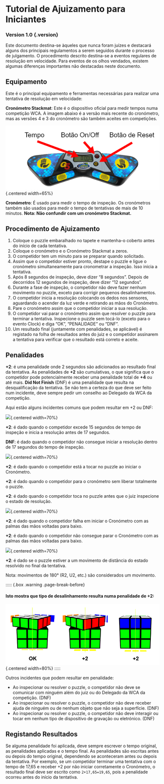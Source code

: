 # Tutorial de Ajuizamento para Iniciantes

### Version 1.0 {.version}

Este documento destina-se àqueles que nunca foram juízes e destacará alguns dos principais regulamentos a serem seguidos durante o processo de julgamento. O procedimento descrito destina-se a eventos regulares de resolução em velocidade. Para eventos de os olhos vendados, existem algumas diferenças importantes não destacadas neste documento.

## Equipamento

Este é o principal equipamento e ferramentas necessárias para realizar uma tentativa de resolução em velocidade:

**Cronómetro Stackmat**: Este é o dispositivo oficial para medir tempos numa competição WCA. A imagem abaixo é a versão mais recente do cronómetro, mas as versões 4 e 3 do cronómetro são também aceites em competições.

![](images/timer-pt.png){.centered width=65%}

**Cronómetro**: É usado para medir o tempo de inspeção. Os cronómetros também são usados para medir o tempo de tentativas de mais de 10 minutos. **Nota: Não confundir com um cronómetro Stackmat.**

## Procedimento de Ajuizamento

1. Coloque o puzzle embaralhado no tapete e mantenha-o coberto antes do início de cada tentativa.
2. Coloque o cronómetro e o Cronómetro Stackmat a zeros.
3. O competidor tem um minuto para se preparar quando solicitado.
4. Assim que o competidor estiver pronto, destape o puzzle e ligue o cronómetro simultaneamente para cronometrar a inspeção. Isso inicia a tentativa.
5. Após 8 segundos de inspeção, deve dizer “8 segundos”. Depois de decorridos 12 segundos de inspeção, deve dizer “12 segundos”.
6. Durante a fase de inspeção, o competidor não deve fazer nenhum movimento no puzzle, exceto para corrigir pequenos desalinhamentos.
7. O competidor inicia a resolução colocando os dedos nos sensores, aguardando o acender da luz verde e retirando as mãos do Cronómetro.
8. Pare o cronómetro assim que o competidor iniciar a sua resolução.
9. O competidor vai parar o cronómetro assim que resolver o puzzle para terminar a tentativa. Inspecione o puzzle sem tocá-lo (exceto para o evento Clock) e diga “OK”, “PENALIDADE” ou “DNF”.
10. Um resultado final (juntamente com penalidades, se aplicável) é registado na folha de resultados antes do juiz e o competidor assinarem a tentativa para verificar que o resultado está correto e aceite.

## Penalidades

**+2**: é uma penalidade onde 2 segundos são adicionados ao resultado final da tentativa. As penalidades de **+2** são cumulativas, o que significa que o competidor pode potencialmente receber uma penalidade total de **+4** ou até mais. **Did Not Finish** (DNF) é uma penalidade que resulta na desqualificação da tentativa. Se não tem a certeza do que deve ser feito num incidente, deve sempre pedir um conselho ao Delegado da WCA da competição.

Aqui estão alguns incidentes comuns que podem resultar em +2 ou DNF:

![](images/penalty1.png){.centered width=70%}

**+2**: é dado quando o competidor excede 15 segundos de tempo de inspeção e inicia a resolução antes de 17 segundos.

**DNF**: é dado quando o competidor não consegue iniciar a resolução dentro de 17 segundos do tempo de inspeção.

![](images/penalty2.png){.centered width=70%}

**+2**: é dado quando o competidor está a tocar no puzzle ao iniciar o Cronómetro.

**+2**: é dado quando o competidor para o cronómetro sem liberar totalmente o puzzle.

**+2**: é dado quando o competidor toca no puzzle antes que o juiz inspecione o estado de resolução.

![](images/penalty3.png){.centered width=70%}

**+2**: é dado quando o competidor falha em iniciar o Cronómetro com as palmas das mãos voltadas para baixo.

**+2**: é dado quando o competidor não consegue parar o Cronómetro com as palmas das mãos voltadas para baixo.

![](images/penalty4.png){.centered width=70%}

**+2**: é dado se o puzzle estiver a um movimento de distância do estado resolvido no final da tentativa.

Nota: movimentos de 180° (R2, U2, etc.) são considerados um movimento.

::::: {.box .warning .page-break-before}

#### Isto mostra que tipo de desalinhamento resulta numa penalidade de +2:

![](images/misalignments.png){.centered width=80%}
:::::

Outros incidentes que podem resultar em penalidade:

- Ao inspecionar ou resolver o puzzle, o competidor não deve se comunicar com ninguém além do juiz ou do Delegado da WCA da competição. (DNF)
- Ao inspecionar ou resolver o puzzle, o competidor não deve receber ajuda de ninguém ou de nenhum objeto que não seja a superfície. (DNF)
- Ao inspecionar ou resolver o puzzle, o competidor não deve interagir ou tocar em nenhum tipo de dispositivo de gravação ou eletrónico. (DNF)

## Registando Resultados

Se alguma penalidade foi aplicada, deve sempre escrever o tempo original, as penalidades aplicadas e o tempo final. As penalidades são escritas antes ou depois do tempo original, dependendo se aconteceram antes ou depois da tentativa. Por exemplo, se um competidor terminar uma tentativa com o tempo de 17,65 e receber +2 por não iniciar corretamente o Cronómetro, o resultado final deve ser escrito como `2+17,65=19,65`, pois a penalidade ocorreu antes do início da tentativa.
